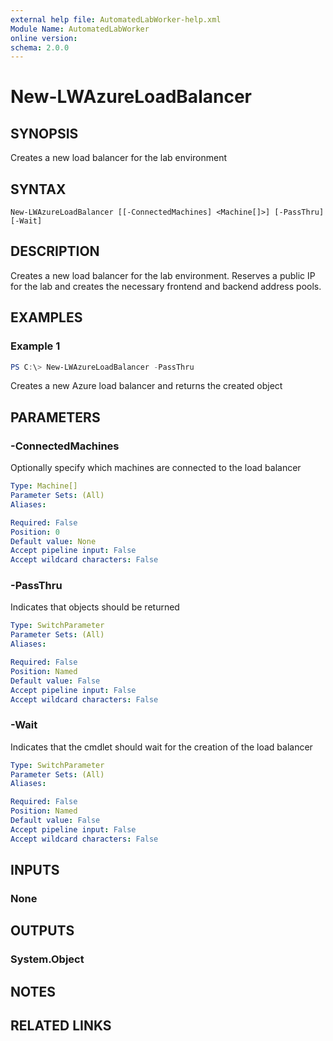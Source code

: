```yaml
---
external help file: AutomatedLabWorker-help.xml
Module Name: AutomatedLabWorker
online version:
schema: 2.0.0
---
```


# New-LWAzureLoadBalancer

## SYNOPSIS
Creates a new load balancer for the lab environment

## SYNTAX

```
New-LWAzureLoadBalancer [[-ConnectedMachines] <Machine[]>] [-PassThru] [-Wait]
```

## DESCRIPTION
Creates a new load balancer for the lab environment.
Reserves a public IP for the lab and creates the necessary frontend and backend address pools.

## EXAMPLES

### Example 1
```powershell
PS C:\> New-LWAzureLoadBalancer -PassThru
```

Creates a new Azure load balancer and returns the created object

## PARAMETERS

### -ConnectedMachines
Optionally specify which machines are connected to the load balancer

```yaml
Type: Machine[]
Parameter Sets: (All)
Aliases:

Required: False
Position: 0
Default value: None
Accept pipeline input: False
Accept wildcard characters: False
```

### -PassThru
Indicates that objects should be returned

```yaml
Type: SwitchParameter
Parameter Sets: (All)
Aliases:

Required: False
Position: Named
Default value: False
Accept pipeline input: False
Accept wildcard characters: False
```

### -Wait
Indicates that the cmdlet should wait for the creation of the load balancer

```yaml
Type: SwitchParameter
Parameter Sets: (All)
Aliases:

Required: False
Position: Named
Default value: False
Accept pipeline input: False
Accept wildcard characters: False
```

## INPUTS

### None
## OUTPUTS

### System.Object
## NOTES

## RELATED LINKS
